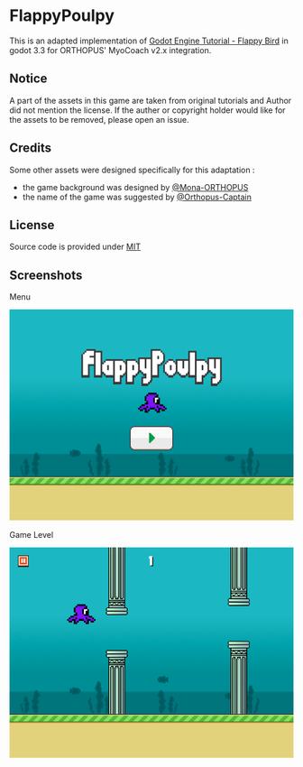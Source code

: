 # FlappyPoulpy

This is an adapted implementation of [Godot Engine Tutorial - Flappy Bird](https://bitbucket.org/EdwardAngeles/godot-engine-tutorial-flappy-bird) in godot 3.3 for ORTHOPUS' MyoCoach v2.x integration.

## Notice
A part of the assets in this game are taken from original tutorials and Author did not mention the license. If the auther or copyright holder would like for the assets to be removed, please open an issue.

## Credits
Some other assets were designed specifically for this adaptation : 
* the game background was designed by [@Mona-ORTHOPUS](https://github.com/Mona-ORTHOPUS)
* the name of the game was suggested by [@Orthopus-Captain](https://github.com/Orthopus-Captain)

## License
Source code is provided under [MIT](https://choosealicense.com/licenses/mit/)

## Screenshots

Menu

![menu](./screenshots/menu.png)

Game Level

![game](./screenshots/game.png)
